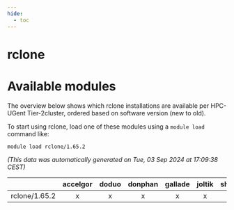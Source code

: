 ```yaml
---
hide:
  - toc
---
```


rclone
======

# Available modules


The overview below shows which rclone installations are available per HPC-UGent Tier-2cluster, ordered based on software version (new to old).

To start using rclone, load one of these modules using a `module load` command like:

```shell
module load rclone/1.65.2
```

*(This data was automatically generated on Tue, 03 Sep 2024 at 17:09:38 CEST)*  

| |accelgor|doduo|donphan|gallade|joltik|shinx|skitty|
| :---: | :---: | :---: | :---: | :---: | :---: | :---: | :---: |
|rclone/1.65.2|x|x|x|x|x|-|x|
